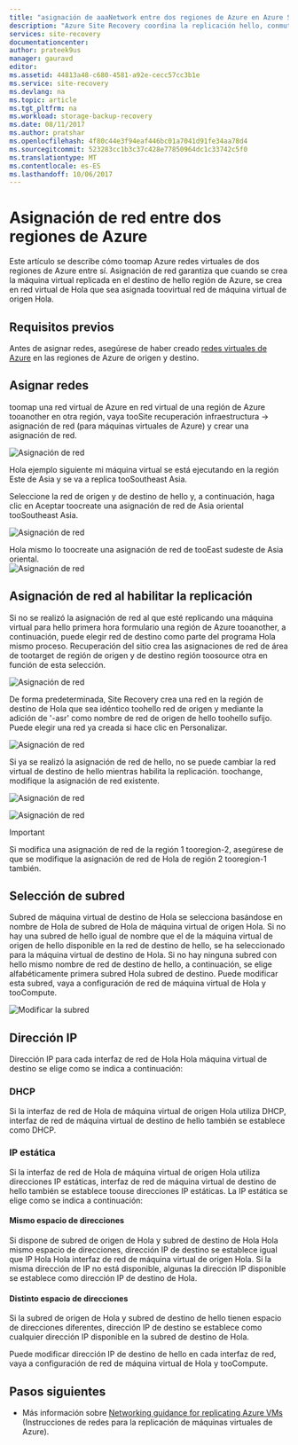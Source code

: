 ```yaml
---
title: "asignación de aaaNetwork entre dos regiones de Azure en Azure Site Recovery | Documentos de Microsoft"
description: "Azure Site Recovery coordina la replicación hello, conmutación por error y recuperación de máquinas virtuales y servidores físicos. Obtenga información acerca de la conmutación por error tooAzure o un centro de datos secundaria."
services: site-recovery
documentationcenter: 
author: prateek9us
manager: gauravd
editor: 
ms.assetid: 44813a48-c680-4581-a92e-cecc57cc3b1e
ms.service: site-recovery
ms.devlang: na
ms.topic: article
ms.tgt_pltfrm: na
ms.workload: storage-backup-recovery
ms.date: 08/11/2017
ms.author: pratshar
ms.openlocfilehash: 4f80c44e3f94eaf446bc01a7041d91fe34aa78d4
ms.sourcegitcommit: 523283cc1b3c37c428e77850964dc1c33742c5f0
ms.translationtype: MT
ms.contentlocale: es-ES
ms.lasthandoff: 10/06/2017
---
```

# <a name="network-mapping-between-two-azure-regions"></a>Asignación de red entre dos regiones de Azure


Este artículo se describe cómo toomap Azure redes virtuales de dos regiones de Azure entre sí. Asignación de red garantiza que cuando se crea la máquina virtual replicada en el destino de hello región de Azure, se crea en red virtual de Hola que sea asignada toovirtual red de máquina virtual de origen Hola.  

## <a name="prerequisites"></a>Requisitos previos
Antes de asignar redes, asegúrese de haber creado [redes virtuales de Azure](../virtual-network/virtual-networks-overview.md) en las regiones de Azure de origen y destino.

## <a name="map-networks"></a>Asignar redes

toomap una red virtual de Azure en red virtual de una región de Azure tooanother en otra región, vaya tooSite recuperación infraestructura -> asignación de red (para máquinas virtuales de Azure) y crear una asignación de red.

![Asignación de red](./media/site-recovery-network-mapping-azure-to-azure/network-mapping1.png)


Hola ejemplo siguiente mi máquina virtual se está ejecutando en la región Este de Asia y se va a replica tooSoutheast Asia.

Seleccione la red de origen y de destino de hello y, a continuación, haga clic en Aceptar toocreate una asignación de red de Asia oriental tooSoutheast Asia.

![Asignación de red](./media/site-recovery-network-mapping-azure-to-azure/network-mapping2.png)


Hola mismo lo toocreate una asignación de red de tooEast sudeste de Asia oriental.  
![Asignación de red](./media/site-recovery-network-mapping-azure-to-azure/network-mapping3.png)


## <a name="mapping-network-when-enabling-replication"></a>Asignación de red al habilitar la replicación

Si no se realizó la asignación de red al que esté replicando una máquina virtual para hello primera hora formulario una región de Azure tooanother, a continuación, puede elegir red de destino como parte del programa Hola mismo proceso. Recuperación del sitio crea las asignaciones de red de área de tootarget de región de origen y de destino región toosource otra en función de esta selección.   

![Asignación de red](./media/site-recovery-network-mapping-azure-to-azure/network-mapping4.png)

De forma predeterminada, Site Recovery crea una red en la región de destino de Hola que sea idéntico toohello red de origen y mediante la adición de '-asr' como nombre de red de origen de hello toohello sufijo. Puede elegir una red ya creada si hace clic en Personalizar.

![Asignación de red](./media/site-recovery-network-mapping-azure-to-azure/network-mapping5.png)


Si ya se realizó la asignación de red de hello, no se puede cambiar la red virtual de destino de hello mientras habilita la replicación. toochange, modifique la asignación de red existente.  

![Asignación de red](./media/site-recovery-network-mapping-azure-to-azure/network-mapping6.png)

![Asignación de red](./media/site-recovery-network-mapping-azure-to-azure/modify-network-mapping.png)

> [!IMPORTANT]
> Si modifica una asignación de red de la región 1 tooregion-2, asegúrese de que se modifique la asignación de red de Hola de región 2 tooregion-1 también.
>
>


## <a name="subnet-selection"></a>Selección de subred
Subred de máquina virtual de destino de Hola se selecciona basándose en nombre de Hola de subred de Hola de máquina virtual de origen Hola. Si no hay una subred de hello igual de nombre que el de la máquina virtual de origen de hello disponible en la red de destino de hello, se ha seleccionado para la máquina virtual de destino de Hola. Si no hay ninguna subred con hello mismo nombre de red de destino de hello, a continuación, se elige alfabéticamente primera subred Hola subred de destino. Puede modificar esta subred, vaya a configuración de red de máquina virtual de Hola y tooCompute.

![Modificar la subred](./media/site-recovery-network-mapping-azure-to-azure/modify-subnet.png)


## <a name="ip-address"></a>Dirección IP

Dirección IP para cada interfaz de red de Hola Hola máquina virtual de destino se elige como se indica a continuación:

### <a name="dhcp"></a>DHCP
Si la interfaz de red de Hola de máquina virtual de origen Hola utiliza DHCP, interfaz de red de máquina virtual de destino de hello también se establece como DHCP.

### <a name="static-ip"></a>IP estática
Si la interfaz de red de Hola de máquina virtual de origen Hola utiliza direcciones IP estáticas, interfaz de red de máquina virtual de destino de hello también se establece toouse direcciones IP estáticas. La IP estática se elige como se indica a continuación:

#### <a name="same-address-space"></a>Mismo espacio de direcciones

Si dispone de subred de origen de Hola y subred de destino de Hola Hola mismo espacio de direcciones, dirección IP de destino se establece igual que IP Hola Hola interfaz de red de máquina virtual de origen Hola. Si la misma dirección de IP no está disponible, algunas la dirección IP disponible se establece como dirección IP de destino de Hola.

#### <a name="different-address-space"></a>Distinto espacio de direcciones

Si la subred de origen de Hola y subred de destino de hello tienen espacio de direcciones diferentes, dirección IP de destino se establece como cualquier dirección IP disponible en la subred de destino de Hola.

Puede modificar dirección IP de destino de hello en cada interfaz de red, vaya a configuración de red de máquina virtual de Hola y tooCompute.

## <a name="next-steps"></a>Pasos siguientes

- Más información sobre [Networking guidance for replicating Azure VMs](site-recovery-azure-to-azure-networking-guidance.md) (Instrucciones de redes para la replicación de máquinas virtuales de Azure).
